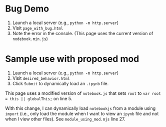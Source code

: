 # Bug Demo

1. Launch a local server (e.g., `python -m http.server`)
2. Visit `page_with_bug.html`
3. Note the error in the console.
(This page uses the current version of `nodebook.min.js`)

# Sample use with proposed mod

1. Launch a local server (e.g., `python -m http.server`)
2. Visit `desired_behavior.html`
3. Click `Submit` to dynamically load an `.ipynb` file.

This page uses a modified version of `notebook.js` that sets `root` to `var root = this || globalThis;` on line 5.

With this change, I can dynamically load `notebookjs` from a module using `import` (i.e., only load the module when I want to view an `ipynb` file and not when I view other files).  See `module_using_mod.mjs` line 27.